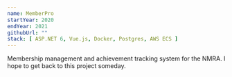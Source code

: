 ```yaml
---
name: MemberPro
startYear: 2020
endYear: 2021
githubUrl: ""
stack: [ ASP.NET 6, Vue.js, Docker, Postgres, AWS ECS ]
---
```


Membership management and achievement tracking system for the NMRA. I hope to get back to this project someday.
